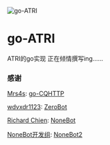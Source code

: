 ![go-ATRI](https://socialify.git.ci/Kyomotoi/go-ATRI/image?description=1&descriptionEditable=A%20project%20for%20ATRI%2C%20Usage%20go-CQHTTP%20.&font=Inter&language=1&logo=https%3A%2F%2Fi.loli.net%2F2020%2F11%2F12%2FYcINCkyp8vK2inD.png&owner=1&pattern=Circuit%20Board)

# go-ATRI
ATRI的go实现
正在倾情撰写ing......

### 感谢
[Mrs4s](https://github.com/Mrs4s): [go-CQHTTP](https://github.com/Mrs4s/go-cqhttp)

[wdvxdr1123](https://github.com/wdvxdr1123): [ZeroBot](https://github.com/wdvxdr1123/ZeroBot)

[Richard Chien](https://github.com/richardchien): [NoneBot](https://github.com/nonebot/nonebot)

[NoneBot开发组](https://github.com/nonebot): [NoneBot2](https://github.com/nonebot/nonebot2)
